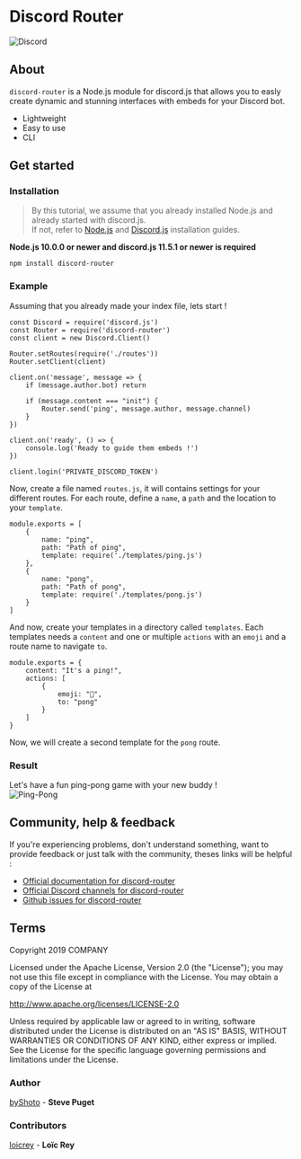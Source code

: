 # Discord Router
![Discord](https://img.shields.io/discord/598919127125458947.svg?color=%237289DA&label=COMPANY&logo=discord&logoColor=white&style=flat-square)

## About

```discord-router``` is a Node.js module for discord.js that allows you to easly create dynamic and stunning interfaces with embeds for your Discord bot.
- Lightweight
- Easy to use
- CLI

## Get started

### Installation
> By this tutorial, we assume that you already installed Node.js and already started with discord.js.
<br>If not, refer to [Node.js](https://github.com/discordjs/discord.js/tree/stable#installation) and [Discord.js](https://github.com/discordjs/discord.js/tree/stable#installation) installation guides.

**Node.js 10.0.0 or newer and discord.js 11.5.1 or newer is required**
      
    npm install discord-router
    
### Example
Assuming that you already made your index file, lets start !
```node
const Discord = require('discord.js')
const Router = require('discord-router')
const client = new Discord.Client()

Router.setRoutes(require('./routes'))
Router.setClient(client)

client.on('message', message => {
    if (message.author.bot) return

    if (message.content === "init") {
        Router.send('ping', message.author, message.channel)
    }
})

client.on('ready', () => {
    console.log('Ready to guide them embeds !')
})

client.login('PRIVATE_DISCORD_TOKEN')
```

Now, create a file named ``routes.js``, it will contains settings for your different routes.
For each route, define a ``name``, a ``path`` and the location to your ``template``.
```node
module.exports = [
    {
        name: "ping",
        path: "Path of ping",
        template: require('./templates/ping.js')
    },
    {
        name: "pong",
        path: "Path of pong",
        template: require('./templates/pong.js')
    }
]
```

And now, create your templates in a directory called ``templates``.
Each templates needs a ``content`` and one or multiple ``actions`` with an ``emoji`` and a route name to navigate ``to``.
```node
module.exports = {
    content: "It's a ping!",
    actions: [
        {
            emoji: "🏓",
            to: "pong"
        }
    ]
}
```

Now, we will create a second template for the ``pong`` route.

### Result
Let's have a fun ping-pong game with your new buddy !<br>
![Ping-Pong](https://i.gyazo.com/6878326e56d256ae59dcee8a9010fb6f.gif)

## Community, help & feedback
If you're experiencing problems, don't understand something, want to provide feedback or just talk with the community, theses links will be helpful :
- [Official documentation for discord-router](http://#)
- [Official Discord channels for discord-router](https://discord.gg/GCwftp)
- [Github issues for discord-router](https://github.com/byShoto/Discord-router/issues)

## Terms
   Copyright 2019 COMPANY

   Licensed under the Apache License, Version 2.0 (the "License");
   you may not use this file except in compliance with the License.
   You may obtain a copy of the License at

   http://www.apache.org/licenses/LICENSE-2.0

   Unless required by applicable law or agreed to in writing, software
   distributed under the License is distributed on an "AS IS" BASIS,
   WITHOUT WARRANTIES OR CONDITIONS OF ANY KIND, either express or implied.
   See the License for the specific language governing permissions and
   limitations under the License.

### Author
[byShoto](https://github.com/byShoto) - **Steve Puget**
### Contributors
[loicrey](https://github.com/loicrey) - **Loïc Rey**
